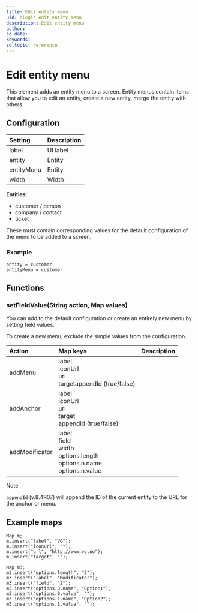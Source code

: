 ```yaml
---
title: Edit entity menu
uid: blogic_edit_entity_menu
description: Edit entity menu
author:
so.date:
keywords:
so.topic: reference
---
```


# Edit entity menu

This element adds an entity menu to a screen. Entity menus contain items that allow you to edit an entity, create a new entity, merge the entity with others.

## Configuration

| Setting    | Description |
|:-----------|:------------|
| label      | UI label    |
| entity     | Entity      |
| entityMenu | Entity      |
| width      | Width       |

**Entities:**

* customer / person
* company / contact
* ticket

These must contain corresponding values for the default configuration of the menu to be added to a screen.

### Example

```crmscript
entity = customer
entityMenu = customer
```

## Functions

### setFieldValue(String action, Map values)

You can add to the default configuration or create an entirely new menu by setting field values.

To create a new menu, exclude the simple values from the configuration.

| Action         | Map keys                                                       | Description           |
|:---------------|:---------------------------------------------------------------|:----------------------|
| addMenu        | label<br>iconUrl<br>url<br>target<be/>appendId (true/false)                      |  |
| addAnchor      | label<br>iconUrl<br>url<br>target<br>appendId (true/false)                      |  |
| addModificator | label<br>field<br>width<br>options.length<br>options.n.name<br>options.n.value |  |

> [!NOTE]
> `appendId` (v.8.4R07) will append the ID of the current entity to the URL for the anchor or menu.

## Example maps

```crmscript
Map m;
m.insert("label", "VG");
m.insert("iconUrl", "");
m.insert("url", "http://www.vg.no");
m.insert("target", "");

Map m3;
m3.insert("options.length", "2");
m3.insert("label", "Modificator");
m3.insert("field", "2");
m3.insert("options.0.name", "Option1");
m3.insert("options.0.value", "");
m3.insert("options.1.name", "Option2");
m3.insert("options.1.value", "");
```
